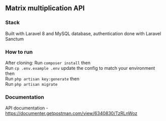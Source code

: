 ## Matrix multiplication API

### Stack
Built with Laravel 8 and MySQL database, authentication done with Laravel Sanctum

### How to run
After cloning:
Run `composer install` then   
Run `cp .env.example .env` update the config to match your environment then   
Run `php artisan key:generate` then   
Run `php artisan migrate`

### Documentation
API documentation - https://documenter.getpostman.com/view/6340830/TzRLnWoz
